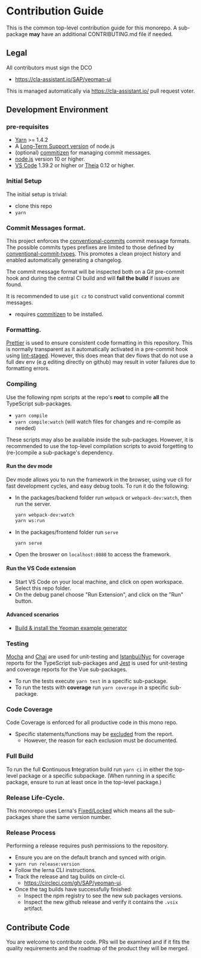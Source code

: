 # Contribution Guide

This is the common top-level contribution guide for this monorepo.
A sub-package **may** have an additional CONTRIBUTING.md file if needed.

## Legal

All contributors must sign the DCO

- https://cla-assistant.io/SAP/yeoman-ui

This is managed automatically via https://cla-assistant.io/ pull request voter.

## Development Environment

### pre-requisites

- [Yarn](https://yarnpkg.com/lang/en/docs/install/) >= 1.4.2
- A [Long-Term Support version](https://nodejs.org/en/about/releases/) of node.js
- (optional) [commitizen](https://github.com/commitizen/cz-cli#installing-the-command-line-tool) for managing commit messages.
- [node.js](https://www.npmjs.com/package/node) version 10 or higher.
- [VS Code](https://code.visualstudio.com/) 1.39.2 or higher or [Theia](https://www.theia-ide.org/) 0.12 or higher.

### Initial Setup

The initial setup is trivial:

- clone this repo
- `yarn`

### Commit Messages format.

This project enforces the [conventional-commits][conventional_commits] commit message formats.
The possible commits types prefixes are limited to those defined by [conventional-commit-types][commit_types].
This promotes a clean project history and enabled automatically generating a changelog.

The commit message format will be inspected both on a Git pre-commit hook
and during the central CI build and will **fail the build** if issues are found.

It is recommended to use `git cz` to construct valid conventional commit messages.

- requires [commitizen](https://github.com/commitizen/cz-cli#installing-the-command-line-tool) to be installed.

[commit_types]: https://github.com/commitizen/conventional-commit-types/blob/master/index.json
[conventional_commits]: https://www.conventionalcommits.org/en/v1.0.0/

### Formatting.

[Prettier](https://prettier.io/) is used to ensure consistent code formatting in this repository.
This is normally transparent as it automatically activated in a pre-commit hook using [lint-staged](https://github.com/okonet/lint-staged).
However, this does mean that dev flows that do not use a full dev env (e.g editing directly on github)
may result in voter failures due to formatting errors.

### Compiling

Use the following npm scripts at the repo's **root** to compile **all** the TypeScript sub-packages.

- `yarn compile`
- `yarn compile:watch` (will watch files for changes and re-compile as needed)

These scripts may also be available inside the sub-packages. However, it is recommended to
use the top-level compilation scripts to avoid forgetting to (re-)compile a sub-package's dependency.

#### Run the dev mode

Dev mode allows you to run the framework in the browser, using vue cli for fast development cycles, and easy debug tools.
To run it do the following:

- In the packages/backend folder run `webpack` or `webpack-dev:watch`, then run the server.
  ```bash
  yarn webpack-dev:watch
  yarn ws:run
  ```
- In the packages/frontend folder run `serve`
  ```bash
  yarn serve
  ```
- Open the broswer on `localhost:8080` to access the framework.

#### Run the VS Code extension

- Start VS Code on your local machine, and click on open workspace. Select this repo folder.
- On the debug panel choose "Run Extension", and click on the "Run" button.

#### Advanced scenarios

- [Build & install the Yeoman example generator](packages/generator-foodq/README.md)

### Testing

[Mocha][mocha] and [Chai][chai] are used for unit-testing and [Istanbul/Nyc][istanbul] for coverage reports for the TypeScript sub-packages and [Jest][jest] is used for unit-testing and coverage reports for the Vue sub-packages.

[mocha]: https://mochajs.org/
[chai]: https://www.chaijs.com
[istanbul]: https://istanbul.js.org/
[jest]: https://jestjs.io/

- To run the tests execute `yarn test` in a specific sub-package.
- To run the tests with **coverage** run `yarn coverage` in a specific sub-package.

### Code Coverage

Code Coverage is enforced for all productive code in this mono repo.

- Specific statements/functions may be [excluded][ignore_coverage] from the report.
  - However, the reason for each exclusion must be documented.

[ignore_coverage]: https://github.com/gotwarlost/istanbul/blob/master/ignoring-code-for-coverage.md

### Full Build

To run the full **C**ontinuous **I**ntegration build run `yarn ci` in either the top-level package or a specific subpackage.
(When running in a specific package, ensure to run at least once in the top-level package.)

### Release Life-Cycle.

This monorepo uses Lerna's [Fixed/Locked][lerna-mode] which means all the sub-packages share the same version number.

[lerna-mode]: https://github.com/lerna/lerna#fixedlocked-mode-default

### Release Process

Performing a release requires push permissions to the repository.

- Ensure you are on the default branch and synced with origin.
- `yarn run release:version`
- Follow the lerna CLI instructions.
- Track the release and tag builds on circle-ci.
  - https://circleci.com/gh/SAP/yeoman-ui.
- Once the tag builds have successfully finished:
  - Inspect the npm registry to see the new sub packages versions.
  - Inspect the new github release and verify it contains the `.vsix` artifact.

## Contribute Code

You are welcome to contribute code. PRs will be examined and if it fits the quality requirements and the roadmap of the product they will be merged.
